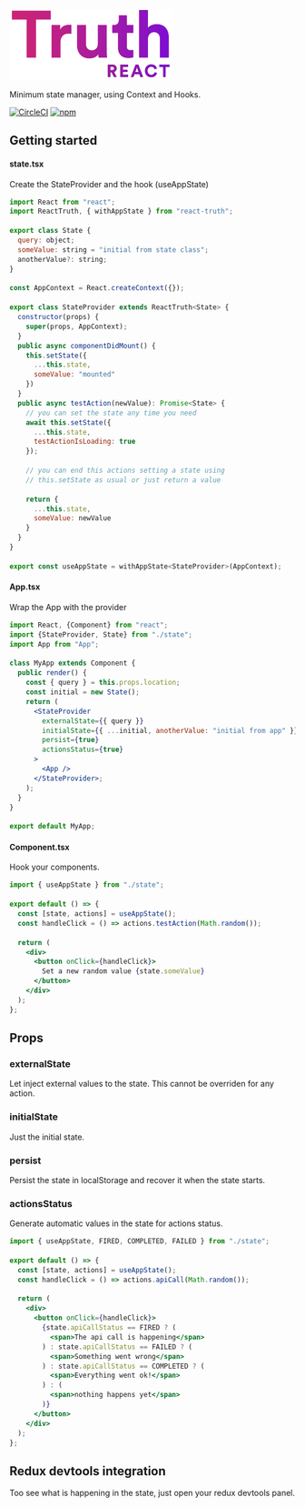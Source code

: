 ![](logo.png)

Minimum state manager, using Context and Hooks.

[![CircleCI](https://circleci.com/gh/zapaiamarce/react-truth.svg?style=shield)](https://circleci.com/gh/zapaiamarce/react-truth) [![npm](https://img.shields.io/npm/v/react-truth/latest.svg?color=brightgreen)](https://www.npmjs.com/package/react-truth)

## Getting started

#### state.tsx

Create the StateProvider and the hook (useAppState)

```jsx
import React from "react";
import ReactTruth, { withAppState } from "react-truth";

export class State {
  query: object;
  someValue: string = "initial from state class";
  anotherValue?: string;
}

const AppContext = React.createContext({});

export class StateProvider extends ReactTruth<State> {
  constructor(props) {
    super(props, AppContext);
  }
  public async componentDidMount() {
    this.setState({
      ...this.state,
      someValue: "mounted"
    })
  }
  public async testAction(newValue): Promise<State> {
    // you can set the state any time you need
    await this.setState({
      ...this.state,
      testActionIsLoading: true
    });

    // you can end this actions setting a state using
    // this.setState as usual or just return a value

    return {
      ...this.state,
      someValue: newValue
    }
  }
}

export const useAppState = withAppState<StateProvider>(AppContext);

```

#### App.tsx

Wrap the App with the provider

```jsx
import React, {Component} from "react";
import {StateProvider, State} from "./state";
import App from "App";

class MyApp extends Component {
  public render() {
    const { query } = this.props.location;
    const initial = new State();
    return (
      <StateProvider
        externalState={{ query }}
        initialState={{ ...initial, anotherValue: "initial from app" }}
        persist={true}
        actionsStatus={true}
      >
        <App />
      </StateProvider>;
    );
  }
}

export default MyApp;
```

#### Component.tsx

Hook your components.

```jsx
import { useAppState } from "./state";

export default () => {
  const [state, actions] = useAppState();
  const handleClick = () => actions.testAction(Math.random());

  return (
    <div>
      <button onClick={handleClick}>
        Set a new random value {state.someValue}
      </button>
    </div>
  );
};
```

## Props

### externalState

Let inject external values to the state. This cannot be overriden for any action.

### initialState

Just the initial state.

### persist

Persist the state in localStorage and recover it when the state starts.

### actionsStatus

Generate automatic values in the state for actions status.

```jsx
import { useAppState, FIRED, COMPLETED, FAILED } from "./state";

export default () => {
  const [state, actions] = useAppState();
  const handleClick = () => actions.apiCall(Math.random());

  return (
    <div>
      <button onClick={handleClick}>
        {state.apiCallStatus == FIRED ? (
          <span>The api call is happening</span>
        ) : state.apiCallStatus == FAILED ? (
          <span>Something went wrong</span>
        ) : state.apiCallStatus == COMPLETED ? (
          <span>Everything went ok!</span>
        ) : (
          <span>nothing happens yet</span>
        )}
      </button>
    </div>
  );
};
```

## Redux devtools integration

Too see what is happening in the state, just open your redux devtools panel.
